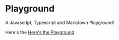 # Playground

A Javascript, Typescript and Markdown Playground!

Here's the [Here's the Playground](https://playground-prod.herokuapp.com/)
